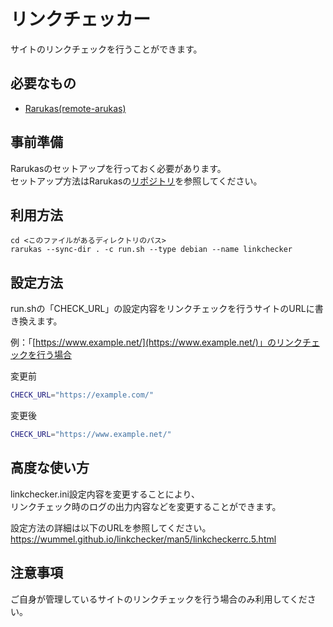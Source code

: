 リンクチェッカー
==========================

サイトのリンクチェックを行うことができます。

必要なもの
-------------------

* [Rarukas(remote-arukas)][rarukas]

事前準備
-------------------

Rarukasのセットアップを行っておく必要があります。  
セットアップ方法はRarukasの[リポジトリ][rarukas]を参照してください。

利用方法
-------------------

```
cd <このファイルがあるディレクトリのパス>
rarukas --sync-dir . -c run.sh --type debian --name linkchecker
```

設定方法
-------------------

run.shの「CHECK_URL」の設定内容をリンクチェックを行うサイトのURLに書き換えます。

例：「[https://www.example.net/](https://www.example.net/)」のリンクチェックを行う場合

変更前
```sh
CHECK_URL="https://example.com/"
```

変更後
```sh
CHECK_URL="https://www.example.net/"
```

高度な使い方
-------------------

linkchecker.ini設定内容を変更することにより、  
リンクチェック時のログの出力内容などを変更することができます。

設定方法の詳細は以下のURLを参照してください。  
https://wummel.github.io/linkchecker/man5/linkcheckerrc.5.html


注意事項
-------------------

ご自身が管理しているサイトのリンクチェックを行う場合のみ利用してください。

[rarukas]: https://github.com/rarukas/rarukas
[arukas]: https://github.com/rarukas/rarukas
[direnv]: https://github.com/direnv/direnv
